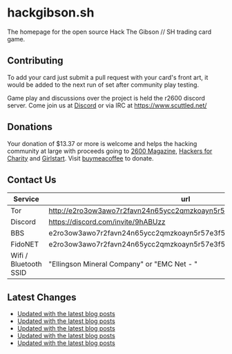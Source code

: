 # hackgibson.sh
The homepage for the open source Hack The Gibson // SH trading card game.


## Contributing

To add your card just submit a pull request with your card's front art, it would be added to the next run of set after community play testing.

Game play and discussions over the project is held the r2600 discord server. Come join us at [Discord](https://discord.com/invite/9hABUzz) or via IRC at https://www.scuttled.net/


## Donations

Your donation of $13.37 or more is welcome and helps the hacking community at large with proceeds going to [2600 Magazine](https://2600.com/), [Hackers for Charity](https://hackersforcharity.org) and [Girlstart](https://girlstart.org).  Visit [buymeacoffee](https://www.buymeacoffee.com/hackgibson.sh) to donate.


## Contact Us

Service | url
-|-
Tor | http://e2ro3ow3awo7r2favn24n65ycc2qmzkoayn5r57e3f56nvjwdcgg32ad.onion
Discord | https://discord.com/invite/9hABUzz
BBS | e2ro3ow3awo7r2favn24n65ycc2qmzkoayn5r57e3f56nvjwdcgg32ad.onion:23
FidoNET | e2ro3ow3awo7r2favn24n65ycc2qmzkoayn5r57e3f56nvjwdcgg32ad.onion:24554
Wifi / Bluetooth SSID | "Ellingson Mineral Company" or "EMC Net - <fidonet address>"

## Latest Changes
<!-- BLOG-POST-LIST:START -->
- [Updated with the latest blog posts](https://github.com/DFW2600/hackgibson.sh/commit/59f9cf12d3a25d7e7646b7994b3ad3eed6041cd5)
- [Updated with the latest blog posts](https://github.com/DFW2600/hackgibson.sh/commit/7a37600b1f924fea8dff1e8478d687f47982a38d)
- [Updated with the latest blog posts](https://github.com/DFW2600/hackgibson.sh/commit/0a24fe9260008e3b0c2644733e7403262aeb45b7)
- [Updated with the latest blog posts](https://github.com/DFW2600/hackgibson.sh/commit/545acb52c8acd48d50a17c59677fab8a4e15fc22)
- [Updated with the latest blog posts](https://github.com/DFW2600/hackgibson.sh/commit/859d376c12b797c6dda776d117a6d08a617fd371)
<!-- BLOG-POST-LIST:END -->
